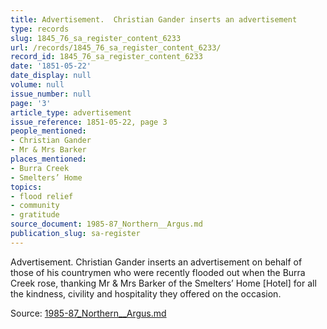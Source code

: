```yaml
---
title: Advertisement.  Christian Gander inserts an advertisement
type: records
slug: 1845_76_sa_register_content_6233
url: /records/1845_76_sa_register_content_6233/
record_id: 1845_76_sa_register_content_6233
date: '1851-05-22'
date_display: null
volume: null
issue_number: null
page: '3'
article_type: advertisement
issue_reference: 1851-05-22, page 3
people_mentioned:
- Christian Gander
- Mr & Mrs Barker
places_mentioned:
- Burra Creek
- Smelters’ Home
topics:
- flood relief
- community
- gratitude
source_document: 1985-87_Northern__Argus.md
publication_slug: sa-register
---
```


Advertisement.  Christian Gander inserts an advertisement on behalf of those of his countrymen who were recently flooded out when the Burra Creek rose, thanking Mr & Mrs Barker of the Smelters’ Home [Hotel] for all the kindness, civility and hospitality they offered on the occasion.

Source: [1985-87_Northern__Argus.md](/downloads/markdown/1985-87_Northern__Argus.md)
